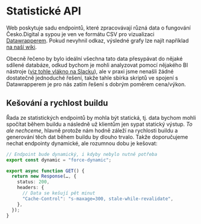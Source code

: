 # Statistické API

Web poskytuje sadu endpointů, které zpracovávají různá data o fungování Česko.Digital a sypou je ven ve formátu CSV pro vizualizaci [Datawrapperem](https://www.datawrapper.de). Pokud nevyhnil odkaz, výsledné grafy lze najít například [na naší wiki](https://cesko-digital.atlassian.net/l/cp/LYWffaN4).

Obecně řečeno by bylo ideální všechna tato data přesypávat do nějaké sdílené databáze, odkud bychom je mohli analyzovat pomocí nějakého BI nástroje ([viz tohle vlákno na Slacku](https://cesko-digital.slack.com/archives/CS7RPPVUL/p1674120322136839)), ale v praxi jsme nenašli žádné dostatečně jednoduché řešení, takže tahle sbírka skriptů ve spojení s Datawrapperem je pro nás zatím řešení s dobrým poměrem cena/výkon.

## Kešování a rychlost buildu

Řada ze statistických endpointů by mohla být statická, tj. data bychom mohli spočítat během buildu a následně už klientům jen sypat statický výstup. *To ale nechceme*, hlavně protože nám hodně záleží na rychlosti buildu a generování těch dat během buildu by dlouho trvalo. Takže doporučujeme nechat endpointy dynamické, ale rozumnou dobu je kešovat:

```typescript
// Endpoint bude dynamický, i kdyby nebylo nutně potřeba
export const dynamic = "force-dynamic";

export async function GET() {
  return new Response(…, {
    status: 200,
    headers: {
      // Data se kešují pět minut
      "Cache-Control": "s-maxage=300, stale-while-revalidate",
    },
  });
}
```